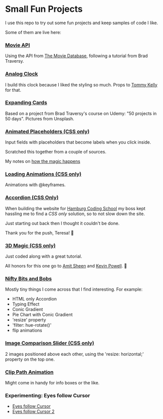 # Small Fun Projects

I use this repo to try out some fun projects and keep samples of code I like.

Some of them are live here:


### [Movie API](https://codemon72.github.io/Small-Fun-Projects/Movie_API "Movie API")
Using the API from [The Movie Database](https://api.themoviedb.org), following a tutorial from Brad Traversy.


### [Analog Clock](https://codemon72.github.io/Small-Fun-Projects/JS_Clock)
I build this clock because I liked the styling so much.
Props to [Tommy Kelly](https://www.youtube.com/channel/UCBeE2qKffzEzRoWns6RZ8UA/videos) for that.

### [Expanding Cards](https://codemon72.github.io/Small-Fun-Projects/flowers)

Based on a project from Brad Traversy's course on Udemy: "50 projects in 50 days".
Pictures from Unsplash.


### [Animated Placeholders (CSS only)](https://codemon72.github.io/Small-Fun-Projects/Animated_Placeholders)

Input fields with placeholders that become labels when you click inside. 

Scratched this together from a couple of sources.

My notes on [how the magic happens](https://codemon72.github.io/Small-Fun-Projects/Animated_Placeholders/project_notes.md)

### [Loading Animations (CSS only)](https://codemon72.github.io/Small-Fun-Projects/Loaders)

Animations with @keyframes.
      
### [Accordion (CSS Only)](https://codemon72.github.io/Small-Fun-Projects/CSS_only_Accordion)

When building the website for [Hamburg Coding School](https://hamburgcodingschool.com) my boss kept hassling me to find a *CSS only* solution, so to not slow down the site. 

Just starting out back then I thought it couldn't be done. 

Thank you for the push, Teresa! &#129303;

### [3D Magic (CSS only)](https://codemon72.github.io/Small-Fun-Projects/3D-Rotating-Perspective-Awesomeness)

Just coded along with a great tutorial.

All honors for this one go to [Amit Sheen](https://amitsh.com/) and [Kevin Powell](https://www.kevinpowell.co/). 🙏

### [Nifty Bits and Bobs](https://codemon72.github.io/Small-Fun-Projects/Nifty_Bits_and_Bobs)

Mostly tiny things I come across that I find interesting. For example:
- HTML only Accordion
- Typing Effect
- Conic Gradient
- Pie Chart with Conic Gradient
- 'resize' property
- 'filter: hue-rotate()'
- flip animations

### [Image Comparison Slider (CSS only)](https://codemon72.github.io/Small-Fun-Projects/Image_Comparison_Slider)
2 images positioned above each other, using the 'resize: horizontal;' property on the top one.

### [Clip Path Animation](https://codemon72.github.io/Small-Fun-Projects/Clip_Path_Animation)
Might come in handy for info boxes or the like.

### Experimenting: Eyes follow Cursor
- [Eyes follow Cursor](https://codemon72.github.io/Small-Fun-Projects/Eyes_Follow_Cursor)
- [Eyes follow Cursor 2](https://codemon72.github.io/Small-Fun-Projects/Eyes_Follow_Cursor_2)

